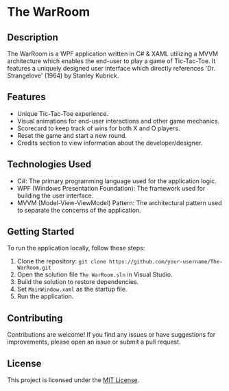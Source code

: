 # The WarRoom

## Description
The WarRoom is a WPF application written in C# & XAML utilizing a MVVM architecture which enables the end-user to play a game of Tic-Tac-Toe. It features a uniquely designed user interface which directly references 'Dr. Strangelove' (1964) by Stanley Kubrick.

## Features
- Unique Tic-Tac-Toe experience.
- Visual animations for end-user interactions and other game mechanics.
- Scorecard to keep track of wins for both X and O players.
- Reset the game and start a new round.
- Credits section to view information about the developer/designer.

## Technologies Used
- C#: The primary programming language used for the application logic.
- WPF (Windows Presentation Foundation): The framework used for building the user interface.
- MVVM (Model-View-ViewModel) Pattern: The architectural pattern used to separate the concerns of the application.

## Getting Started
To run the application locally, follow these steps:

1. Clone the repository: `git clone https://github.com/your-username/The-WarRoom.git`
2. Open the solution file `The WarRoom.sln` in Visual Studio.
3. Build the solution to restore dependencies.
4. Set `MainWindow.xaml` as the startup file.
5. Run the application.

## Contributing
Contributions are welcome! If you find any issues or have suggestions for improvements, please open an issue or submit a pull request.

## License
This project is licensed under the [MIT License](LICENSE).